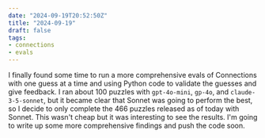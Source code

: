 ```yaml
---
date: "2024-09-19T20:52:50Z"
title: "2024-09-19"
draft: false
tags:
- connections
- evals
---
```


I finally found some time to run a more comprehensive evals of Connections with one guess at a time and using Python code to validate the guesses and give feedback.
I ran about 100 puzzles with `gpt-4o-mini`, `gp-4o`, and `claude-3-5-sonnet`, but it became clear that Sonnet was going to perform the best, so I decide to only complete the 466 puzzles released as of today with Sonnet.
This wasn't cheap but it was interesting to see the results.
I'm going to write up some more comprehensive findings and push the code soon.
